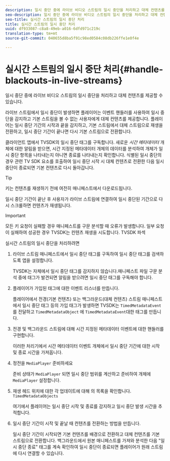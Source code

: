 ```yaml
---
description: 일시 중단 중에 라이브 비디오 스트림의 일시 중단을 처리하고 대체 컨텐츠를 제공할 수 있습니다.
seo-description: 일시 중단 중에 라이브 비디오 스트림의 일시 중단을 처리하고 대체 컨텐츠를 제공할 수 있습니다.
seo-title: 실시간 스트림의 일시 중단 처리
title: 실시간 스트림의 일시 중단 처리
uuid: df933087-c8a8-49eb-a016-6dfd971c219c
translation-type: tm+mt
source-git-commit: 040655d8ba5f91c98ed0584c08db226ffe1e0f4e

---
```



# 실시간 스트림의 일시 중단 처리{#handle-blackouts-in-live-streams}

일시 중단 중에 라이브 비디오 스트림의 일시 중단을 처리하고 대체 컨텐츠를 제공할 수 있습니다.

라이브 스트림에서 일시 중단이 발생하면 플레이어는 이벤트 핸들러를 사용하여 일시 중단을 감지하고 기본 스트림을 볼 수 없는 사용자에게 대체 컨텐츠를 제공합니다. 플레이어는 일시 중단 기간의 시작과 끝을 감지하고, 기본 스트림에서 대체 스트림으로 재생을 전환하고, 일시 중단 기간이 끝나면 다시 기본 스트림으로 전환합니다.

클라이언트 앱에서 TVSDK의 일시 중단 태그를 구독합니다. 새로운 *시간 메타데이터* 개체에 대한 알림을 받으면, 시간 지정된 메타데이터 개체의 데이터를 분석하여 개체가 일시 중단 항목을 나타내는지 아니면 종료를 나타내는지 확인합니다. 식별된 일시 중단의 경우 관련 TV SDK 요소를 호출하여 일시 중단 시작 시 대체 컨텐츠로 전환한 다음 일시 중단이 종료되면 기본 컨텐츠로 다시 돌아갑니다.

>[!TIP]
>
>키는 컨텐츠를 재생하기 전에 여전히 매니페스트에서 다운로드됩니다.

일시 중단 기간이 끝난 후 사용자가 라이브 스트림에 연결하여 일시 중단된 기간으로 다시 스크롤하면 컨텐츠가 재생됩니다.

>[!IMPORTANT]
>
>모든 키 요청이 실패할 경우 매니페스트를 구문 분석할 때 오류가 발생합니다. 일부 요청이 실패하여 성공한 경우 TVSDK는 컨텐츠 재생을 시도합니다. TVSDK 파섹

실시간 스트림의 일시 중단을 처리하려면

1. 라이브 스트림 매니페스트에서 일시 중단 태그를 구독하여 일시 중단 태그를 검색하도록 앱을 설정합니다.

   TVSDK는 자체에서 일시 중단 태그를 감지하지 않습니다.매니페스트 파일 구문 분석 중에 태그가 발견되면 알림을 받으려면 일시 중단 태그를 구독해야 합니다.
1. 플레이어가 가입된 태그에 대한 이벤트 리스너를 만듭니다.

   플레이어에서 전경(기본 컨텐츠) 또는 백그라운드(대체 컨텐츠) 스트림 매니페스트에서 일시 중단 태그 등의 가입 태그가 발생하면 TVSDK는 `TimedMetadataEvent` 를 전달하고 `TimedMetadataObject` 에 `TimedMetadataEvent`대한 태그를 만듭니다.
1. 전경 및 백그라운드 스트림에 대해 시간 지정된 메타데이터 이벤트에 대한 핸들러를 구현합니다.

   이러한 처리기에서 시간 메타데이터 이벤트 개체에서 일시 중단 기간에 대한 시작 및 종료 시간을 가져옵니다.
1. 정전을 `MediaPlayer` 준비하세요

   준비 상태가 `MediaPlayer` 되면 일시 중단 범위를 계산하고 준비하여 개체에 `MediaPlayer` 설정합니다.

1. 재생 헤드 위치에 대한 각 업데이트에 대해 의 목록을 확인합니다. `TimedMetadataObjects`

   여기에서 플레이어는 일시 중단 시작 및 종료를 감지하고 일시 중단 발생 시간을 추적합니다.

1. 일시 중단 기간이 시작 및 끝날 때 컨텐츠를 전환하는 방법을 만듭니다.

   일시 중단 기간이 시작되면 기본 컨텐츠를 배경으로 전환하고 대체 컨텐츠를 기본 스트림으로 전환합니다. 백그라운드에서 원본 매니페스트를 가져와 분석한 다음 &quot;일시 중단 종료&quot; 태그를 계속 확인하여 일시 중단이 종료되면 플레이어가 원래 스트림에 다시 연결할 수 있습니다.

